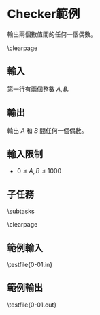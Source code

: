 # Checker範例

<!-- \begin{figure}[h]
\centering
\includegraphics[width=2in]{TODO.jpg}
\caption{TODO: 圖片說明}
\end{figure} -->

輸出兩個數值間的任何一個偶數。

\clearpage

## 輸入
第一行有兩個整數 $A, B$。

## 輸出
輸出 $A$ 和 $B$ 間任何一個偶數。

## 輸入限制
 - $0 \leq A, B \leq 1000$

## 子任務
\subtasks

\clearpage

## 範例輸入
\testfile{0-01.in}

## 範例輸出
\testfile{0-01.out}
